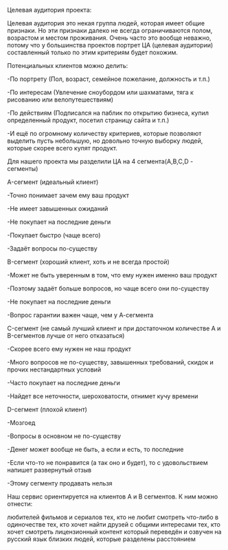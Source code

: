 Целевая аудитория проекта:

Целевая аудитория это некая группа людей, которая имеет общие признаки. Но эти признаки далеко не всегда ограничиваются полом, возрастом и местом проживания. Очень часто это вообще неважно, потому что у большинства проектов портрет ЦА (целевая аудитории) составленный только по этим критериям будет похожим.

Потенциальных клиентов можно делить:

-По портрету (Пол, возраст, семейное пожелание, должность и т.п.)

-По интересам (Увлечение сноубордом или шахматами, тяга к рисованию или велопутешествиям)

-По действиям (Подписался на паблик по открытию бизнеса, купил определенный продукт, посетил страницу сайта и т.п.)

-И ещё по огромному количеству критериев, которые позволяют выделить пусть небольшую, но довольно точную выборку людей, которые скорее всего купят продукт.

Для нашего проекта мы разделили ЦА на 4 сегмента(A,B,C,D - сегменты)

A-сегмент (идеальный клиент)

-Точно понимает зачем ему ваш продукт

-Не имеет завышенных ожиданий

-Не покупает на последние деньги

-Покупает быстро (чаще всего)

-Задаёт вопросы по-существу

B-сегмент (хороший клиент, хоть и не всегда простой)

-Может не быть уверенным в том, что ему нужен именно ваш продукт

-Поэтому задаёт больше вопросов, но чаще всего они по-существу

-Не покупает на последние деньги

-Вопрос гарантии важен чаще, чем у А-сегмента

C-сегмент (не самый лучший клиент и при достаточном количестве A и B-сегментов лучше от него отказаться)

-Скорее всего ему нужен не наш продукт

-Много вопросов не по-существу, завышенных требований, скидок и прочих нестандартных условий

-Часто покупает на последние деньги

-Найдет все неточности, шероховатости, отнимет кучу времени

D-сегмент (плохой клиент)

-Мозгоед

-Вопросы в основном не по-существу

-Денег может вообще не быть, а если и есть, то последние

-Если что-то не понравится (а так оно и будет), то с удовольствием напишет развернутый отзыв

-Этому сегменту продавать нельзя

Наш сервис ориентируется на клиентов A и B сегментов. К ним можно отнести:

любителей фильмов и сериалов тех, кто не любит смотреть что-либо в одиночестве тех, кто хочет найти друзей с общими интересами тех, кто хочет смотреть лицензионный контент который переведён и озвучен на русский язык близких людей, которые разделены расстоянием
